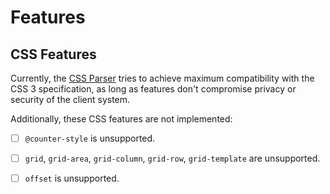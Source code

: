 
# Features


## CSS Features

Currently, the [CSS Parser](./stealth/source/parser/CSS.mjs) tries to achieve maximum
compatibility with the CSS 3 specification, as long as features don't compromise
privacy or security of the client system.

Additionally, these CSS features are not implemented:

- [ ] `@counter-style` is unsupported.
- [ ] `grid`, `grid-area`, `grid-column`, `grid-row`, `grid-template` are unsupported.
- [ ] `offset` is unsupported.


